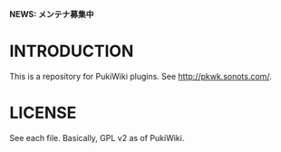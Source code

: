 **NEWS: メンテナ募集中**

# INTRODUCTION

This is a repository for PukiWiki plugins.
See http://pkwk.sonots.com/.

# LICENSE

See each file. Basically, GPL v2 as of PukiWiki.
